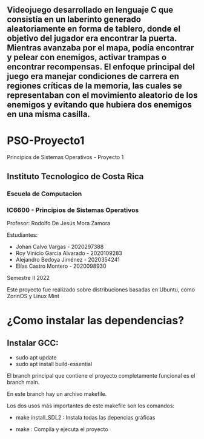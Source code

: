 
Videojuego desarrollado  en lenguaje C que consistía en un laberinto generado aleatoriamente en forma de tablero, donde el objetivo del jugador era encontrar la puerta. Mientras avanzaba por el mapa, podía encontrar y pelear con enemigos, activar trampas o encontrar recompensas. El enfoque principal del juego era manejar condiciones de carrera en regiones críticas de la memoria, las cuales se representaban con el movimiento aleatorio de los enemigos y evitando que hubiera dos enemigos en una misma casilla.
----
# PSO-Proyecto1
Principios de Sistemas Operativos - Proyecto 1

## Instituto Tecnologico de Costa Rica
### Escuela de Computacion

### IC6600 - Principios de Sistemas Operativos

Profesor: Rodolfo De Jesús Mora Zamora

Estudiantes: 
+ Johan Calvo Vargas - 2020297388
+ Roy Vinicio Garcia Alvarado - 2020109283
+ Alejandro Bedoya Jiménez - 2020354241
+ Elías Castro Montero - 2020098930

Semestre II 2022


Este proyecto fue realizado sobre distribuciones basadas en Ubuntu, como ZorinOS y Linux Mint

# ¿Como instalar las dependencias?

## Instalar GCC: 
+ sudo apt update
+ sudo apt install build-essential

El branch principal que contiene el proyecto completamente funcional es el branch main.

En este branch hay un archivo makefile.

Los dos usos más importantes de este makefile son los comandos:

+ make install_SDL2 : Instala todas las depencias gráficas 

+ make : Compila y ejecuta el proyecto
